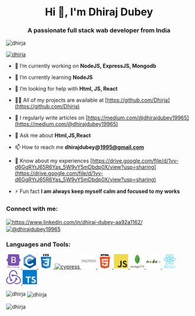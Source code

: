 <h1 align="center">Hi 👋, I'm Dhiraj Dubey</h1>
<h3 align="center">A passionate full stack wab developer from India</h3>

<p align="left"> <img src="https://komarev.com/ghpvc/?username=dhirja&label=Profile%20views&color=0e75b6&style=flat" alt="dhirja" /> </p>

<p align="left"> <a href="https://github.com/ryo-ma/github-profile-trophy"><img src="https://github-profile-trophy.vercel.app/?username=dhirja" alt="dhirja" /></a> </p>

- 🔭 I’m currently working on **NodeJS, ExpressJS, Mongodb**

- 🌱 I’m currently learning **NodeJS**

- 🤝 I’m looking for help with **Html, JS, React**

- 👨‍💻 All of my projects are available at [https://github.com/Dhirja](https://github.com/Dhirja)

- 📝 I regularly write articles on [https://medium.com/@dhirajdubey19965](https://medium.com/@dhirajdubey19965)

- 💬 Ask me about **Html,JS,React**

- 📫 How to reach me **dhirajdubey@1995@gmail.com**

- 📄 Know about my experiences [https://drive.google.com/file/d/1vv-d6GgRYrJ65R6Yas_5W9vY5mDbdp0X/view?usp=sharing](https://drive.google.com/file/d/1vv-d6GgRYrJ65R6Yas_5W9vY5mDbdp0X/view?usp=sharing)

- ⚡ Fun fact **I am always keep myself calm and focused to my works**

<h3 align="left">Connect with me:</h3>
<p align="left">
<a href="https://linkedin.com/in/https://www.linkedin.com/in/dhiraj-dubey-aa92a1162/" target="blank"><img align="center" src="https://raw.githubusercontent.com/rahuldkjain/github-profile-readme-generator/master/src/images/icons/Social/linked-in-alt.svg" alt="https://www.linkedin.com/in/dhiraj-dubey-aa92a1162/" height="30" width="40" /></a>
<a href="https://medium.com/@dhirajdubey19965" target="blank"><img align="center" src="https://raw.githubusercontent.com/rahuldkjain/github-profile-readme-generator/master/src/images/icons/Social/medium.svg" alt="@dhirajdubey19965" height="30" width="40" /></a>
</p>

<h3 align="left">Languages and Tools:</h3>
<p align="left"> <a href="https://getbootstrap.com" target="_blank" rel="noreferrer"> <img src="https://raw.githubusercontent.com/devicons/devicon/master/icons/bootstrap/bootstrap-plain-wordmark.svg" alt="bootstrap" width="40" height="40"/> </a> <a href="https://www.cprogramming.com/" target="_blank" rel="noreferrer"> <img src="https://raw.githubusercontent.com/devicons/devicon/master/icons/c/c-original.svg" alt="c" width="40" height="40"/> </a> <a href="https://www.w3schools.com/css/" target="_blank" rel="noreferrer"> <img src="https://raw.githubusercontent.com/devicons/devicon/master/icons/css3/css3-original-wordmark.svg" alt="css3" width="40" height="40"/> </a> <a href="https://www.cypress.io" target="_blank" rel="noreferrer"> <img src="https://raw.githubusercontent.com/simple-icons/simple-icons/6e46ec1fc23b60c8fd0d2f2ff46db82e16dbd75f/icons/cypress.svg" alt="cypress" width="40" height="40"/> </a> <a href="https://expressjs.com" target="_blank" rel="noreferrer"> <img src="https://raw.githubusercontent.com/devicons/devicon/master/icons/express/express-original-wordmark.svg" alt="express" width="40" height="40"/> </a> <a href="https://www.w3.org/html/" target="_blank" rel="noreferrer"> <img src="https://raw.githubusercontent.com/devicons/devicon/master/icons/html5/html5-original-wordmark.svg" alt="html5" width="40" height="40"/> </a> <a href="https://developer.mozilla.org/en-US/docs/Web/JavaScript" target="_blank" rel="noreferrer"> <img src="https://raw.githubusercontent.com/devicons/devicon/master/icons/javascript/javascript-original.svg" alt="javascript" width="40" height="40"/> </a> <a href="https://www.mongodb.com/" target="_blank" rel="noreferrer"> <img src="https://raw.githubusercontent.com/devicons/devicon/master/icons/mongodb/mongodb-original-wordmark.svg" alt="mongodb" width="40" height="40"/> </a> <a href="https://nodejs.org" target="_blank" rel="noreferrer"> <img src="https://raw.githubusercontent.com/devicons/devicon/master/icons/nodejs/nodejs-original-wordmark.svg" alt="nodejs" width="40" height="40"/> </a> <a href="https://reactjs.org/" target="_blank" rel="noreferrer"> <img src="https://raw.githubusercontent.com/devicons/devicon/master/icons/react/react-original-wordmark.svg" alt="react" width="40" height="40"/> </a> <a href="https://redux.js.org" target="_blank" rel="noreferrer"> <img src="https://raw.githubusercontent.com/devicons/devicon/master/icons/redux/redux-original.svg" alt="redux" width="40" height="40"/> </a> <a href="https://www.typescriptlang.org/" target="_blank" rel="noreferrer"> <img src="https://raw.githubusercontent.com/devicons/devicon/master/icons/typescript/typescript-original.svg" alt="typescript" width="40" height="40"/> </a> </p>

<p><img align="left" src="https://github-readme-stats.vercel.app/api/top-langs?username=dhirja&show_icons=true&locale=en&layout=compact" alt="dhirja" /></p>

<p>&nbsp;<img align="center" src="https://github-readme-stats.vercel.app/api?username=dhirja&show_icons=true&locale=en" alt="dhirja" /></p>

<p><img align="center" src="https://github-readme-streak-stats.herokuapp.com/?user=dhirja&" alt="dhirja" /></p>
